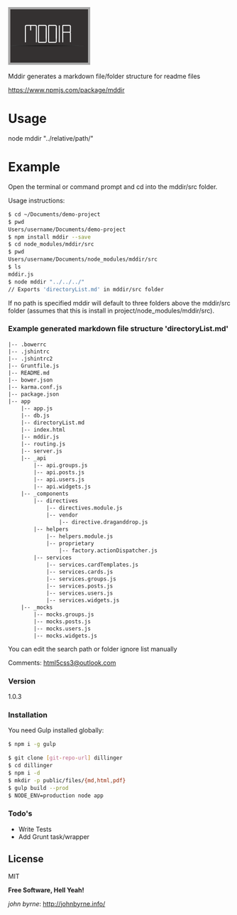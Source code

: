 ![Alt](/mddir.png "Title")

Mddir generates a markdown file/folder structure for readme files

https://www.npmjs.com/package/mddir

# Usage

node mddir "../relative/path/"

# Example

Open the terminal or command prompt and cd into the mddir/src folder.

Usage instructions:
```sh
$ cd ~/Documents/demo-project
$ pwd
Users/username/Documents/demo-project
$ npm install mddir --save
$ cd node_modules/mddir/src
$ pwd
Users/username/Documents/node_modules/mddir/src
$ ls
mddir.js
$ node mddir "../../../"
// Exports 'directoryList.md' in mddir/src folder
```

If no path is specified mddir will default to three folders above the mddir/src folder (assumes that this is install in project/node_modules/mddir/src).

### Example generated markdown file structure 'directoryList.md'

    |-- .bowerrc
    |-- .jshintrc
    |-- .jshintrc2
    |-- Gruntfile.js
    |-- README.md
    |-- bower.json
    |-- karma.conf.js
    |-- package.json
    |-- app
        |-- app.js
        |-- db.js
        |-- directoryList.md
        |-- index.html
        |-- mddir.js
        |-- routing.js
        |-- server.js
        |-- _api
            |-- api.groups.js
            |-- api.posts.js
            |-- api.users.js
            |-- api.widgets.js
        |-- _components
            |-- directives
                |-- directives.module.js
                |-- vendor
                    |-- directive.draganddrop.js
            |-- helpers
                |-- helpers.module.js
                |-- proprietary
                    |-- factory.actionDispatcher.js
            |-- services
                |-- services.cardTemplates.js
                |-- services.cards.js
                |-- services.groups.js
                |-- services.posts.js
                |-- services.users.js
                |-- services.widgets.js
        |-- _mocks
            |-- mocks.groups.js
            |-- mocks.posts.js
            |-- mocks.users.js
            |-- mocks.widgets.js

You can edit the search path or folder ignore list manually

Comments: html5css3@outlook.com

### Version
1.0.3


### Installation

You need Gulp installed globally:

```sh
$ npm i -g gulp
```

```sh
$ git clone [git-repo-url] dillinger
$ cd dillinger
$ npm i -d
$ mkdir -p public/files/{md,html,pdf}
$ gulp build --prod
$ NODE_ENV=production node app
```

### Todo's

 - Write Tests
 - Add Grunt task/wrapper

License
----

MIT


**Free Software, Hell Yeah!**

*john byrne*: http://johnbyrne.info/